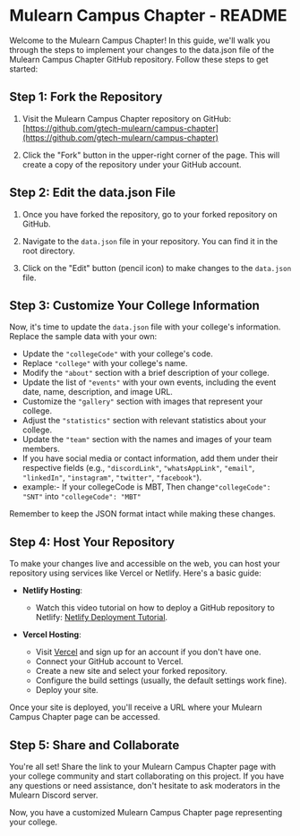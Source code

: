 # Mulearn Campus Chapter - README

Welcome to the Mulearn Campus Chapter! In this guide, we'll walk you through the steps to implement your changes to the data.json file of the Mulearn Campus Chapter GitHub repository. Follow these steps to get started:

## Step 1: Fork the Repository

1. Visit the Mulearn Campus Chapter repository on GitHub: [https://github.com/gtech-mulearn/campus-chapter](https://github.com/gtech-mulearn/campus-chapter)

2. Click the "Fork" button in the upper-right corner of the page. This will create a copy of the repository under your GitHub account.

## Step 2: Edit the data.json File

1. Once you have forked the repository, go to your forked repository on GitHub.

2. Navigate to the `data.json` file in your repository. You can find it in the root directory.

3. Click on the "Edit" button (pencil icon) to make changes to the `data.json` file.

## Step 3: Customize Your College Information

Now, it's time to update the `data.json` file with your college's information. Replace the sample data with your own:

- Update the `"collegeCode"` with your college's code.
- Replace `"college"` with your college's name.
- Modify the `"about"` section with a brief description of your college.
- Update the list of `"events"` with your own events, including the event date, name, description, and image URL.
- Customize the `"gallery"` section with images that represent your college.
- Adjust the `"statistics"` section with relevant statistics about your college.
- Update the `"team"` section with the names and images of your team members.
- If you have social media or contact information, add them under their respective fields (e.g., `"discordLink"`, `"whatsAppLink"`, `"email"`, `"linkedIn"`, `"instagram"`, `"twitter"`, `"facebook"`).
- example:- If your collegeCode is MBT,  Then change`"collegeCode": "SNT"` into `"collegeCode": "MBT"`

Remember to keep the JSON format intact while making these changes.

## Step 4: Host Your Repository

To make your changes live and accessible on the web, you can host your repository using services like Vercel or Netlify. Here's a basic guide:

- **Netlify Hosting**:
  - Watch this video tutorial on how to deploy a GitHub repository to Netlify:  [Netlify Deployment Tutorial](https://youtu.be/4h8B080Mv4U?feature=shared).

- **Vercel Hosting**:
  - Visit [Vercel](https://www.vercel.com/) and sign up for an account if you don't have one.
  - Connect your GitHub account to Vercel.
  - Create a new site and select your forked repository.
  - Configure the build settings (usually, the default settings work fine).
  - Deploy your site.

Once your site is deployed, you'll receive a URL where your Mulearn Campus Chapter page can be accessed.

## Step 5: Share and Collaborate

You're all set! Share the link to your Mulearn Campus Chapter page with your college community and start collaborating on this project. If you have any questions or need assistance, don't hesitate to ask moderators in the Mulearn Discord server.

Now, you have a customized Mulearn Campus Chapter page representing your college.